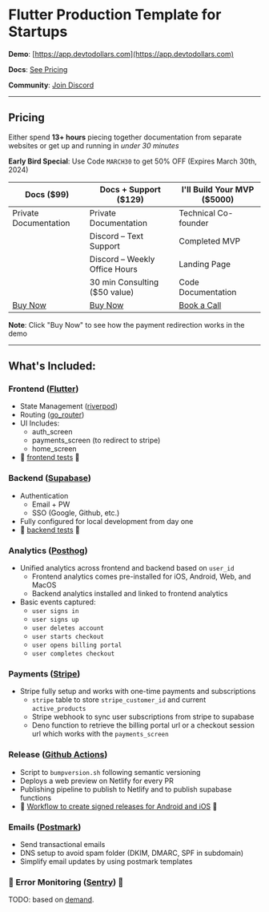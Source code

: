 # Flutter Production Template for Startups

**Demo**: [https://app.devtodollars.com](https://app.devtodollars.com)

**Docs**: [See Pricing](#Pricing)

**Community**: [Join Discord](https://discord.gg/NH8u36Rwxh)

---
## Pricing

Either spend **13+ hours** piecing together documentation from separate websites or get up and running in *under 30 minutes*

**Early Bird Special**: Use Code `MARCH30` to get 50% OFF (Expires March 30th, 2024)

| Docs (**$99**)                                                                        | Docs + Support (**$129**)                                                             | I'll Build Your MVP (**$5000**)                                      |
| ------------------------------------------------------------------------------------- | ------------------------------------------------------------------------------------- | -------------------------------------------------------------------- |
| Private Documentation                                                                 | Private Documentation                                                                 | Technical Co-founder                                                 |
|                                                       | Discord – Text Support                                                      | Completed MVP                                                        |
|                                                                                       | Discord – Weekly Office Hours                                               | Landing Page                                                         |
|                                                                                       | 30 min Consulting ($50 value)                                                         | Code Documentation                                                   |
| [Buy Now](https://app.devtodollars.com/payments?price=price_1Oq6bXFttF99a1NCdZqHlQ8J) | [Buy Now](https://app.devtodollars.com/payments?price=price_1OqIefFttF99a1NCezXvAtcM) | [Book a Call](https://usemotion.com/meet/ithinkwong/consulting?d=30) |

**Note**: Click "Buy Now" to see how the payment redirection works in the demo

---
## What's Included:

### Frontend ([Flutter](https://flutter.dev/))

* State Management ([riverpod](https://pub.dev/packages/riverpod))
* Routing ([go\_router](https://pub.dev/packages/go\_router))
* UI Includes:
  * auth\_screen
  * payments\_screen (to redirect to stripe)
  * home\_screen
* 🚧 [frontend tests](https://github.com/devtodollars/flutter-supabase-production-template/issues/4) 🚧

### Backend ([Supabase](https://supabase.com/))

* Authentication
  * Email + PW
  * SSO (Google, Github, etc.)
* Fully configured for local development from day one
* 🚧 [backend tests](https://github.com/devtodollars/flutter-supabase-production-template/issues/16) 🚧

### Analytics ([Posthog](https://posthog.com/))

* Unified analytics across frontend and backend based on `user_id`
  * Frontend analytics comes pre-installed for iOS, Android, Web, and MacOS
  * Backend analytics installed and linked to frontend analytics
* Basic events captured:
  * `user signs in`
  * `user signs up`
  * `user deletes account`
  * `user starts checkout`
  * `user opens billing portal`
  * `user completes checkout`

### Payments ([Stripe](https://stripe.com/en-ca))

* Stripe fully setup and works with one-time payments and subscriptions
  * `stripe` table to store `stripe_customer_id` and current `active_products`
  * Stripe webhook to sync user subscriptions from stripe to supabase
  * Deno function to retrieve the billing portal url or a checkout session url which works with the `payments_screen`

### Release ([Github Actions](https://github.com/features/actions))

* Script to `bumpversion.sh` following semantic versioning
* Deploys a web preview on Netlify for every PR
* Publishing pipeline to publish to Netlify and to publish supabase functions
* 🚧 [Workflow to create signed releases for Android and iOS](https://github.com/devtodollars/flutter-supabase-production-template/issues/22) 🚧

### Emails ([Postmark](https://postmarkapp.com/))

* Send transactional emails
* DNS setup to avoid spam folder (DKIM, DMARC, SPF in subdomain)
* Simplify email updates by using postmark templates

### 🚧 Error Monitoring ([Sentry](https://sentry.io/welcome/)) 🚧

TODO: based on [demand](https://github.com/devtodollars/flutter-supabase-production-template/issues/18).
